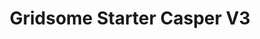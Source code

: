 ---
title: Gridsome Starter Casper V3
description: Grisome starter based on Ghost Casper V3 and built with tailwindcss.
repository: noxify/gridsome-starter-casper-v3
type: starter
demo: https://gridsome-starter-casper-v3.now.sh/
docs: null
---